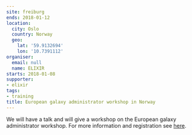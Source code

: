 ```yaml
---
site: freiburg
ends: 2018-01-12
location:
  city: Oslo
  country: Norway
  geo:
    lat: '59.9132694'
    lon: '10.7391112'
organiser:
  email: null
  name: ELIXIR
starts: 2018-01-08
supporter:
- elixir
tags:
- training
title: European galaxy administrator workshop in Norway
---
```


We will have a talk and will give a workshop on the European galaxy administrator workshop. For more information and registration see [here](https://www.elixir-europe.org/events/european-galaxy-administrator-workshop).
